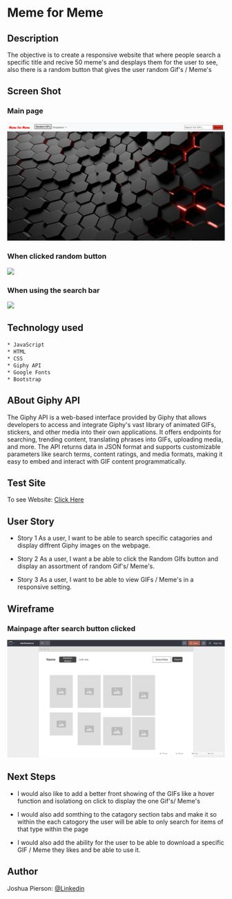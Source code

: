 # Meme for Meme

## Description
The objective is to create a responsive website that where people search a specific title and recive 50 meme's and desplays them for the user to see, also there is a random button that gives the user random Gif's / Meme's
## Screen Shot

### Main page 
<img src="./Images/mainPage.png">

### When clicked random button
<img src="./Images/randomButton.png">

### When using the search bar
<img src="./Images/searchResults.png">


## Technology used
    * JavaScript
    * HTML
    * CSS
    * Giphy API
    * Google Fonts
    * Bootstrap

## ABout Giphy API

The Giphy API is a web-based interface provided by Giphy that allows developers to access and integrate Giphy's vast library of animated GIFs, stickers, and other media into their own applications. It offers endpoints for searching, trending content, translating phrases into GIFs, uploading media, and more. The API returns data in JSON format and supports customizable parameters like search terms, content ratings, and media formats, making it easy to embed and interact with GIF content programmatically.

## Test Site
<p> To see Website: <a href="https://joshua-pierson.github.io/Project2-Meme/"> Click Here</a></p>
    

## User Story
- Story 1
    As a user, I want to be able to search specific catagories and display diffrent Giphy images on the webpage.

- Story 2
    As a user, I want a be able to click the Random GIfs button and display an assortment of random Gif's/ Meme's.

- Story 3
    As a user, I want to be able to view GIFs / Meme's in a responsive setting.


## Wireframe

### Mainpage after search button clicked
<img src="./Images/wireframe.png">

## Next Steps
* I would also like to add a better front showing of the GIFs like a hover function and isolationg on click to display the one Gif's/ Meme's

* I would also add somthing to the catagory section tabs and make it so within the each catogory the user will be able to only search for items of that type within the page
 
* I would also add the ability for the user to be able to download a specific GIF / Meme they likes and be able to use it.

## Author
Joshua Pierson: <a href="https://www.linkedin.com/in/joshua-pierson726" rel="nofollow">@Linkedin</a>